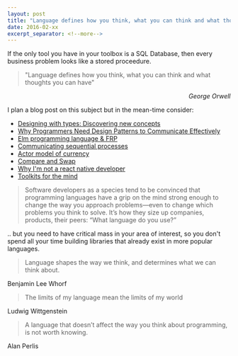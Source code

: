 ```yaml
---
layout: post
title: "Language defines how you think, what you can think and what thoughts you can have"
date: 2016-02-xx
excerpt_separator: <!--more-->
---
```

If the only tool you have in your toolbox is a SQL Database, then every business problem looks like a stored proceedure.

> "Language defines how you think, what you can think and what thoughts you can have"

<p style="text-align:right"><i>George Orwell</i></p>


I plan a blog post on this subject but in the mean-time consider:




* [Designing with types: Discovering new concepts](http://fsharpforfunandprofit.com/posts/designing-with-types-discovering-the-domain/)
* [Why Programmers Need Design Patterns to Communicate Effectively](http://www.informit.com/articles/article.aspx?p=2044336)
* [Elm programming language & FRP](http://elm-lang.org)
* [Communicating sequential processes](https://en.wikipedia.org/wiki/Communicating_sequential_processes)
* [Actor model of currency](https://en.wikipedia.org/wiki/Actor_model)
* [Compare and Swap](https://en.wikipedia.org/wiki/Compare-and-swap)
* [Why I'm not a react native developer](https://arielelkin.github.io/articles/why-im-not-a-react-native-developer)
* [Toolkits for the mind](https://www.technologyreview.com/s/536356/toolkits-for-the-mind/)

> Software developers as a species tend to be convinced that programming languages have a grip on the mind strong enough to change the way you approach problems—even to change which problems you think to solve. It’s how they size up companies, products, their peers: “What language do you use?”

.. but you need to have critical mass in your area of interest, so you don't spend all your time building libraries that already exist in more popular languages.

>  Language shapes the way we think, and determines what we can think about.

Benjamin Lee Whorf


> The limits of my language mean the limits of my world

Ludwig Wittgenstein

> A language that doesn’t affect the way you think about programming, is not worth knowing.

Alan Perlis

